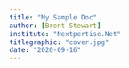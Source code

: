 ```yaml
---
title: "My Sample Doc"
author: [Brent Stewart]
institute: "Nextpertise.Net"
titlegraphic: "cover.jpg"
date: "2020-09-16"
---
```

